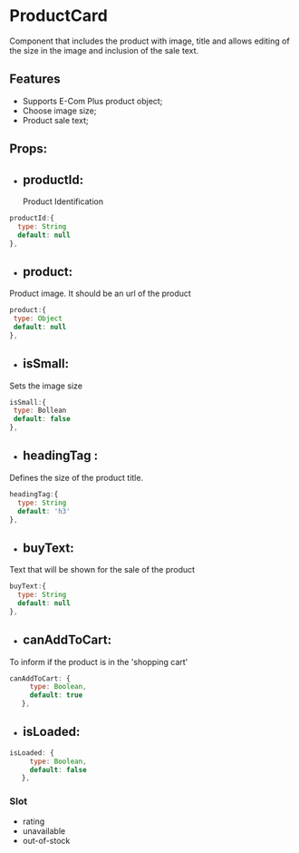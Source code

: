 # ProductCard

Component that includes the product with image, title and allows editing of the size in the image and inclusion of the sale text.

## Features

- Supports E-Com Plus product object;
- Choose image size;
- Product sale text;

## Props:

- ## productId:
  Product Identification
```js
productId:{
  type: String
  default: null
},
```

- ## product:
 Product image. It should be an url of the product
 ```js
product:{
  type: Object
  default: null
},
```
 - ## isSmall:
  Sets the image size
 ```js
isSmall:{
  type: Bollean
  default: false
},
```
- ## headingTag :
Defines the size of the product title.
```js
headingTag:{
  type: String
  default: 'h3'
},
```
- ## buyText:
Text that will be shown for the sale of the product
```js
buyText:{
  type: String
  default: null
},
```
- ## canAddToCart:
To inform if the product is in the 'shopping cart'
 ```js
 canAddToCart: {
      type: Boolean,
      default: true
    },
```
- ## isLoaded:
 ```js
 isLoaded: {
      type: Boolean,
      default: false
    },
```

### Slot

+ rating
+ unavailable
+ out-of-stock